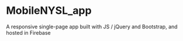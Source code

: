 # MobileNYSL_app
A responsive single-page app built with JS / jQuery and Bootstrap, and hosted in Firebase
